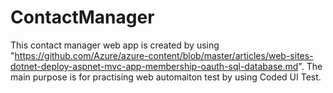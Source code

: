 # ContactManager
This contact manager web app is created by using
"https://github.com/Azure/azure-content/blob/master/articles/web-sites-dotnet-deploy-aspnet-mvc-app-membership-oauth-sql-database.md".
The main purpose is for practising web automaiton test by using Coded UI Test.
